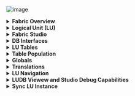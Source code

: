 ![image](https://github.com/k2view-academy/K2View-Academy/blob/master/articles/images/welcome_to_wiki.png)

<details>
<summary markdown="span"><strong>Fabric Overview<strong></summary>
<ul>
        <li><a href="https://github.com/k2view-academy/K2View-Academy/blob/master/articles/01_fabric_overview/01_what%20is%20fabric.md">What is Fabric?</a></li>
        <li><a href="https://github.com/k2view-academy/K2View-Academy/blob/master/articles/01_fabric_overview/02_fabric_glossary.md">Fabric Glossary</a></li>
</ul>
</details>

<details>
<summary markdown="span"><strong>Logical Unit (LU)<strong></summary>
<ul>
      <li><a href="https://github.com/k2view-academy/K2View-Academy/blob/master/articles/03_logical_units/01_LU_overview.md">LU Overview</a></li>
      <li><a href="https://github.com/k2view-academy/K2View-Academy/blob/master/articles/03_logical_units/02_create_a_logical_unit_flow.md">Create a Logical Unit</li>
<li><a href="https://github.com/k2view-academy/K2View-Academy/blob/master/articles/03_logical_units/03_LU_schema_window.md">LU Schema Window</li>
<li><a href="https://github.com/k2view-academy/K2View-Academy/blob/master/articles/03_logical_units/04_LU_properties.md">LU Properties</a></li>
<li><a href="https://github.com/k2view-academy/K2View-Academy/blob/master/articles/03_logical_units/05_create_a_new_LU_object.md">Create New LU Object</a></li>
<li><a href="https://github.com/k2view-academy/K2View-Academy/blob/master/articles/03_logical_units/06_auto_discovery_wizard.md">Auto Discovery Wizard</a></li>
<li><a href="https://github.com/k2view-academy/K2View-Academy/blob/master/articles/03_logical_units/07_build__or_update_an_LU_schema.md">Auto Discovery - Build or Update LU Schema</a></li>
<li><a href="https://github.com/k2view-academy/K2View-Academy/blob/master/articles/03_logical_units/08_define_root_table_and_instance_ID_LU_schema.md">Set Root Table and Instance ID Column</a></li>
<li><a href="https://github.com/k2view-academy/K2View-Academy/blob/master/articles/03_logical_units/09_add_table_to_a_schema.md">Add a Table to a Schema</a></li>
<li><a href="https://github.com/k2view-academy/K2View-Academy/blob/master/articles/03_logical_units/10_delete_table_from_a_schema.md">Delete a Table from a Schema</a></li>
<li><a href="https://github.com/k2view-academy/K2View-Academy/blob/master/articles/03_logical_units/11_add_delete_table_population.md">Add/Delete Population from LU Schema</a></li>
<li><a href="https://github.com/k2view-academy/K2View-Academy/blob/master/articles/03_logical_units/12_LU_hierarchy_and_linking_table_population.md">LU Hierarchy and Linking Table Populations</a></li>
<li><a href="https://github.com/k2view-academy/K2View-Academy/blob/master/articles/03_logical_units/13_disable_enable_populations_in_schema.md">Disable/Enable Populations in the Schema</a></li>
<li><a href="https://github.com/k2view-academy/K2View-Academy/blob/master/articles/03_logical_units/14_edit%20enrichment%20order.md">Edit Enrichment Order</a></li>
<li><a href="https://github.com/k2view-academy/K2View-Academy/blob/master/articles/03_logical_units/15_LU_schema_edit_reference_tab.md">Check Reference Tables</a></li>
<li><a href="https://github.com/k2view-academy/K2View-Academy/blob/master/articles/03_logical_units/16_LU_schema_group_and_ungroup_tables.md">LU Schema: Group and Ungroup Tables</a></li>
<li><a href="https://github.com/k2view-academy/K2View-Academy/blob/master/articles/03_logical_units/17_LU_schema_change_root_table.md">LU Schema: Change Root Table</a></li>
<li><a href="https://github.com/k2view-academy/K2View-Academy/blob/master/articles/03_logical_units/18_LU_schema_refresh_LU_options.md">LU Schema: Refresh LU Options</a></li>
</ul>
</details>

<details>
<summary markdown="span"><strong>Fabric Studio<strong></summary>
<ul>
  <li><a href="https://github.com/k2view-academy/K2View-Academy/blob/master/articles/04_general/01_UI_components_and_menus.md">Components and Menus</a></li>
<li><a href="https://github.com/k2view-academy/K2View-Academy/blob/master/articles/04_general/02_window_tab_context_menu.md">Window Tab Context Menu</li>
<li><a href="https://github.com/k2view-academy/K2View-Academy/blob/master/articles/04_general/03_diagram_and_toolbars.md">Diagrams and Toolbars</li>
<li><a href="https://github.com/k2view-academy/K2View-Academy/blob/master/articles/04_general/04_user_preferences.md">User Preferences</a></li>
<li><a href="https://github.com/k2view-academy/K2View-Academy/blob/master/articles/04_general/05_creating_a_new_project.md">Creating a New Project</a></li>
<li><a href="https://github.com/k2view-academy/K2View-Academy/blob/master/articles/04_general/06_adding_fabric_projects_to_version_control.md">Adding Fabric Projects to Version Control</a></li>
<li><a href="https://github.com/k2view-academy/K2View-Academy/blob/master/articles/04_general/07_best_practices_for_working_with_GIT_and_SVN.md">Best Practices for Working with GIT and SVN</a></li>
<li><a href="https://github.com/k2view-academy/K2View-Academy/blob/master/articles/04_general/08_fabric_project_tree.md">Fabric Project Tree</a></li>
<li><a href="https://github.com/k2view-academy/K2View-Academy/blob/master/articles/04_general/09_logic_files_and_categories.md">Logic Files and Categories</a></li>
<li><a href="https://github.com/k2view-academy/K2View-Academy/blob/master/articles/04_general/10_fabric_studio_validating_java_code_within_a_project.md">Fabric Studio Java Code Validation</a></li>
<li><a href="https://github.com/k2view-academy/K2View-Academy/blob/master/articles/04_general/11_fabric_studio_exporting_and_importing%20a_fabric_project.md">Fabric Project</a></li>
<li><a href="https://github.com/k2view-academy/K2View-Academy/blob/master/articles/04_general/12_shared_objects.md">Shared Objects</a></li>
</ul>
</details>

<details>
<summary markdown="span"><strong>DB Interfaces<strong></summary>
<ul>
  
<li><a href="https://github.com/k2view-academy/K2View-Academy/blob/master/articles/05_DB_interfaces/01_interfaces_overview.md"> Interfaces Overview</a></li>
<li><a href="https://github.com/k2view-academy/K2View-Academy/blob/master/articles/05_DB_interfaces/02_interfaces_source_analysis_guidelines.md">Interfaces Source Analysis Guidelines</li>
<li><a href="https://github.com/k2view-academy/K2View-Academy/blob/master/articles/05_DB_interfaces/03_DB_interfaces_overview.md">DB Interfaces Overview</li>
<li><a href="https://github.com/k2view-academy/K2View-Academy/blob/master/articles/05_DB_interfaces/04_creating_a_new_database_interface.md">Creating a New Database Interface</a></li>
<li><a href="https://github.com/k2view-academy/K2View-Academy/blob/master/articles/05_DB_interfaces/05_adding_a_fabric_and_remote_fabric_interface_type.md">Adding Fabric to Interface Type</a></li>
<li><a href="https://github.com/k2view-academy/K2View-Academy/blob/master/articles/05_DB_interfaces/06_editing_interface_settings.md">Editing Interface Settings</a></li>
<li><a href="https://github.com/k2view-academy/K2View-Academy/blob/master/articles/05_DB_interfaces/07_deleting_disabling_an_interface.md">Deleting Disabling an Interface</a></li>
<li><a href="https://github.com/k2view-academy/K2View-Academy/blob/master/articles/05_DB_interfaces/08_clearing_the_database_objects_cache.md">Clearing DB Object Cache</a></li>
<li><a href="https://github.com/k2view-academy/K2View-Academy/blob/master/articles/05_DB_interfaces/09_fabric_API_for_DB_interfaces.md">Fabric API for DB Interface</a></li>

</ul>
</details>

<details>
<summary markdown="span"><strong>LU Tables<strong></summary>
<ul>
  
<li><a href="https://github.com/k2view-academy/K2View-Academy/blob/master/articles/06_LU_tables/01_LU_tables_overview.md">LU Tables Overview</a></li>
<li><a href="https://github.com/k2view-academy/K2View-Academy/blob/master/articles/06_LU_tables/02_create_an_LU_table.md">Create an LU Table</li>
<li><a href="https://github.com/k2view-academy/K2View-Academy/blob/master/articles/06_LU_tables/03_table_indexes.md">Table Indexes</li>
<li><a href="https://github.com/k2view-academy/K2View-Academy/blob/master/articles/06_LU_tables/04_table_properties.md">Table Properties</a></li>
</ul>
</details>

<details>
<summary markdown="span"><strong>Table Population<strong></summary>
<ul>
  
<li><a href="https://github.com/k2view-academy/K2View-Academy/blob/master/articles/07_table_population/01_table_population_overview.md">Table Population Overview</a></li>
<li><a href="https://github.com/k2view-academy/K2View-Academy/blob/master/articles/07_table_population/02_source_object_types.md">Source Object Types</li>
<li><a href="https://github.com/k2view-academy/K2View-Academy/blob/master/articles/07_table_population/03_creating_a_new_table_population.md">Creating a New Table Population</li>
<li><a href="https://github.com/k2view-academy/K2View-Academy/blob/master/articles/07_table_population/04_table_population_properties_tab.md">Table Population Properties Tab</a></li>
<li><a href="https://github.com/k2view-academy/K2View-Academy/blob/master/articles/07_table_population/05_table_population_mode.md">Table Population Mode</a></li>
<li><a href="https://github.com/k2view-academy/K2View-Academy/blob/master/articles/07_table_population/06_table_population_transformation_rules.md">Table Population Transformation Rules</a></li>
<li><a href="https://github.com/k2view-academy/K2View-Academy/blob/master/articles/07_table_population/07_fabric_built_in_functions.md">Fabric Built-in Functions</a></li>
<li><a href="https://github.com/k2view-academy/K2View-Academy/blob/master/articles/07_table_population/08_project_functions.md">Project Functions</a></li>
<li><a href="https://github.com/k2view-academy/K2View-Academy/blob/master/articles/07_table_population/09_creating_an_LUDB_function.md">Creating an LUDB Function</a></li>
<li><a href="https://github.com/k2view-academy/K2View-Academy/blob/master/articles/07_table_population/10_creating_a_project_function.md">Creating a Project Function</a></li>
<li><a href="https://github.com/k2view-academy/K2View-Academy/blob/master/articles/07_table_population/11_lookup_tables.md">Lookup Tables</a></li>
<li><a href="https://github.com/k2view-academy/K2View-Academy/blob/master/articles/07_table_population/12_table_population_diagram_outline.md">Table Population Diagram Outline</a></li>
<li><a href="https://github.com/k2view-academy/K2View-Academy/blob/master/articles/07_table_population/13_LU_table_population_execution_order.md">Table Population Excecution Order</a></li>
</ul>
</details>

<details>
<summary markdown="span"><strong>Globals<strong></summary>
<ul>
  
<li><a href="https://github.com/k2view-academy/K2View-Academy/blob/master/articles/08_globals/01_globals_overview.md">Globals Overview</a></li>
<li><a href="https://github.com/k2view-academy/K2View-Academy/blob/master/articles/08_globals/02_globals_use_cases.md">Globals Use Cases</li>
<li><a href="https://github.com/k2view-academy/K2View-Academy/blob/master/articles/08_globals/03_set_globals.md">Set Globals</li>
<li><a href="https://github.com/k2view-academy/K2View-Academy/blob/master/articles/08_globals/04_globals_code_examples.md">Globals Code Examples</a></li>
</ul>
</details>

<details>
<summary markdown="span"><strong>Translations<strong></summary>
<ul>
  
<li><a href="https://github.com/k2view-academy/K2View-Academy/blob/master/articles/09_translations/01_translations_overview_and_use_cases.md">Translations Overview</a></li>
</ul>
</details>

<details>
<summary markdown="span"><strong>LU Navigation<strong></summary>
<ul>
  
<li><a href="https://github.com/k2view-academy/K2View-Academy/blob/master/articles/12_LU_navigation/01_Navigating_an_LU_schema.md">Navigating an LU Schema</a></li>
<li><a href="https://github.com/k2view-academy/K2View-Academy/blob/master/articles/12_LU_navigation/02_searching_a_fabric_project.md">Searching a Fabric Project</a></li>
</ul>
</details>

<details>
<summary markdown="span"><strong>LUDB Viewew and Studio Debug Capabilities<strong></summary>
<ul>
  
<li><a href="https://github.com/k2view-academy/K2View-Academy/blob/master/articles/13_LUDB_viewer_and_studio_debug_capabilities/01_data_viewer.md">Data Viewer</a></li>
<li><a href="https://github.com/k2view-academy/K2View-Academy/blob/master/articles/13_LUDB_viewer_and_studio_debug_capabilities/02_fabric_studio_log_files.md">Fabric Studio Log Files</a></li>
<li><a href="https://github.com/k2view-academy/K2View-Academy/blob/master/articles/13_LUDB_viewer_and_studio_debug_capabilities/03_debug_table_population.md">Debug Table Population</a></li>
</ul>
</details>

<details>
<summary markdown="span"><strong>Sync LU Instance<strong></summary>
<ul>
  
<li><a href="https://github.com/k2view-academy/K2View-Academy/blob/master/articles/14_sync_LU_instance/01_sync_LUI_overview.md">Sync LUI Overview</a></li>
<li><a href="https://github.com/k2view-academy/K2View-Academy/blob/master/articles/14_sync_LU_instance/02_sync_modes.md">Sync Modes</li>
<li><a href="https://github.com/k2view-academy/K2View-Academy/blob/master/articles/14_sync_LU_instance/03_sync_ignore_source_exception.md">Sync- Ignore Source Exception</li>
<li><a href="https://github.com/k2view-academy/K2View-Academy/blob/master/articles/14_sync_LU_instance/04_sync_methods.md">Sync Methods</a></li>
<li><a href="https://github.com/k2view-academy/K2View-Academy/blob/master/articles/14_sync_LU_instance/05_sync_decision_functions.md">Sync – Decision Functions</a></li>
<li><a href="https://github.com/k2view-academy/K2View-Academy/blob/master/articles/14_sync_LU_instance/06_sync_decision_functions_recommendations.md">Sync Decision Functions Recommendations</a></li>
<li><a href="https://github.com/k2view-academy/K2View-Academy/blob/master/articles/14_sync_LU_instance/07_sync_levels.md">Sync Levels</a></li>
<li><a href="https://github.com/k2view-academy/K2View-Academy/blob/master/articles/14_sync_LU_instance/08_sync_timeout.md">Sync Timeout</a></li>
<li><a href="https://github.com/k2view-academy/K2View-Academy/blob/master/articles/14_sync_LU_instance/09_skip_sync.md">Skip Sync</a></li>
<li><a href="https://github.com/k2view-academy/K2View-Academy/blob/master/articles/14_sync_LU_instance/10_sync_behavior_summary.md">Sync Behavior Summary</a></li>

</ul>
</details>




